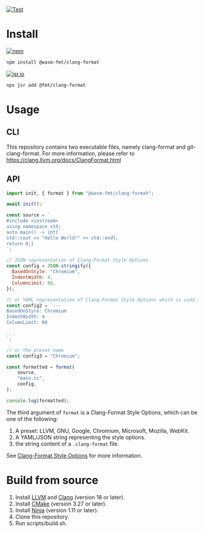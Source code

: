 [![Test](https://github.com/wasm-fmt/clang-format/actions/workflows/test.yml/badge.svg)](https://github.com/wasm-fmt/clang-format/actions/workflows/test.yml)

# Install

[![npm](https://img.shields.io/npm/v/@wasm-fmt/clang-format?color=f34b7d)](https://www.npmjs.com/package/@wasm-fmt/clang-format)

```bash
npm install @wasm-fmt/clang-format
```

[![jsr.io](https://jsr.io/badges/@fmt/clang-format?color=f34b7d)](https://jsr.io/@fmt/clang-format)

```bash
npx jsr add @fmt/clang-format
```

# Usage

## CLI

This repository contains two executable files, namely clang-format and git-clang-format.
For more information, please refer to https://clang.llvm.org/docs/ClangFormat.html

## API

```JavaScript
import init, { format } from "@wasm-fmt/clang-format";

await init();

const source = `
#include <iostream>
using namespace std;
auto main() -> int{
std::cout << "Hello World!" << std::endl;
return 0;}
`;

// JSON representation of Clang-Format Style Options
const config = JSON.stringify({
  BasedOnStyle: "Chromium",
  IndentWidth: 4,
  ColumnLimit: 80,
});

// or YAML representation of Clang-Format Style Options which is used in `.clang-format` file
const config2 = `---
BasedOnStyle: Chromium
IndentWidth: 4
ColumnLimit: 80

...
`;

// or the preset name
const config3 = "Chromium";

const formatted = format(
    source,
    "main.cc",
    config,
);

console.log(formatted);
```

The third argument of `format` is a Clang-Format Style Options, which can be one of the following:

1. A preset: LLVM, GNU, Google, Chromium, Microsoft, Mozilla, WebKit.
2. A YAML/JSON string representing the style options.
3. the string content of a `.clang-format` file.

See [Clang-Format Style Options](https://clang.llvm.org/docs/ClangFormatStyleOptions.html) for more information.

# Build from source

1. Install [LLVM](https://llvm.org/docs/GettingStarted.html) and [Clang](https://clang.llvm.org/get_started.html) (version 18 or later).
2. Install [CMake](https://cmake.org/download/) (version 3.27 or later).
3. Install [Ninja](https://ninja-build.org/) (version 1.11 or later).
4. Clone this repository.
5. Run scripts/build.sh.
